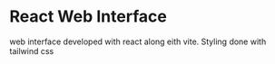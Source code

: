 # React Web Interface

web interface developed with react along eith vite. Styling done with tailwind css
